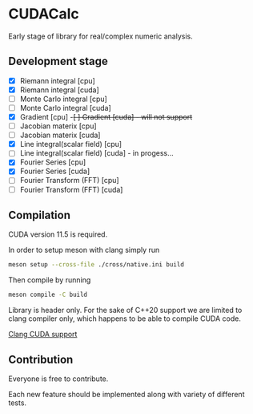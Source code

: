 # CUDACalc

Early stage of library for real/complex numeric analysis.

## Development stage
- [x] Riemann integral [cpu]
- [x] Riemann integral [cuda]
- [ ] Monte Carlo integral [cpu]
- [ ] Monte Carlo integral [cuda]
- [X] Gradient [cpu]
-~~[ ] Gradient [cuda] - will not support~~
- [ ] Jacobian materix [cpu]
- [ ] Jacobian materix [cuda] 
- [X] Line integral(scalar field) [cpu]
- [ ] Line integral(scalar field) [cuda] - in progess...
- [X] Fourier Series [cpu]
- [X] Fourier Series [cuda] 
- [ ] Fourier Transform (FFT) [cpu]
- [ ] Fourier Transform (FFT) [cuda]

## Compilation
CUDA version 11.5 is required.

In order to setup meson with clang simply run
```bash
meson setup --cross-file ./cross/native.ini build
```

Then compile by running 
```bash
meson compile -C build
```

Library is header only. 
For the sake of C++20 support we are limited to clang compiler only, which happens to be able to compile CUDA code.

[Clang CUDA support](https://llvm.org/docs/CompileCudaWithLLVM.html)


## Contribution
Everyone is free to contribute.

Each new feature should be implemented along with variety of different tests. 
